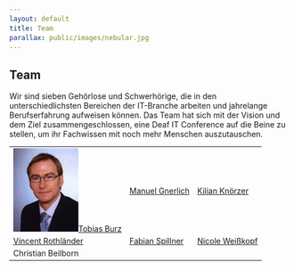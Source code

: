 ```yaml
---
layout: default
title: Team
parallax: public/images/nebular.jpg
---
```


## Team

Wir sind sieben Gehörlose und Schwerhörige, die in den unterschiedlichsten Bereichen der IT-Branche arbeiten und jahrelange Berufserfahrung aufweisen können. Das Team hat sich mit der Vision und dem Ziel zusammengeschlossen, eine Deaf IT Conference auf die Beine zu stellen, um ihr Fachwissen mit noch mehr Menschen auszutauschen.

<table>
	<tr>
		<td><a href="/team/tobias-burz"><img src="/public/images/tobu_small.jpg">Tobias Burz</a></td>
		<td><a href="/team/manuel-gnerlich">Manuel Gnerlich</a></td>
		<td><a href="/team/kilian-knoerzer">Kilian Knörzer</a></td>
	</tr>
	<tr>
		<td><a href="/team/vincent-rothlaender">Vincent Rothländer</a></td>
		<td><a href="/team/fabian-spillner">Fabian Spillner</a></td>
		<td><a href="/team/nicole-weisskopf">Nicole Weißkopf</a></td>
	</tr>
	<tr>
		<td>Christian Beilborn</td>
	</tr>
</table>
